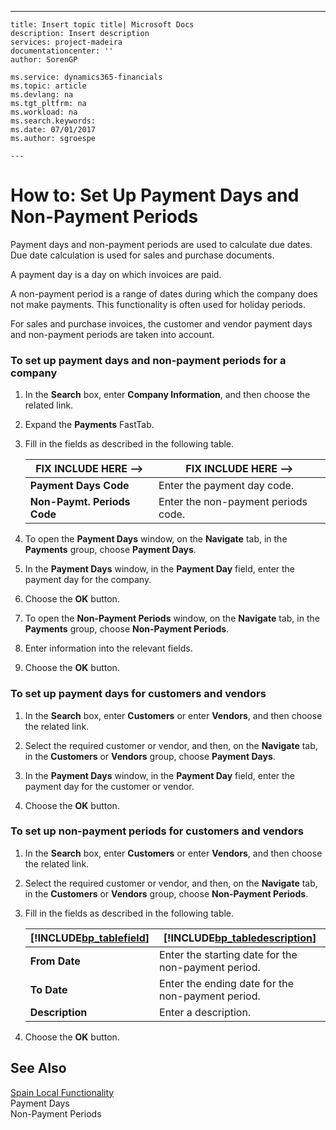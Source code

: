 ---
    title: Insert topic title| Microsoft Docs
    description: Insert description
    services: project-madeira
    documentationcenter: ''
    author: SorenGP

    ms.service: dynamics365-financials
    ms.topic: article
    ms.devlang: na
    ms.tgt_pltfrm: na
    ms.workload: na
    ms.search.keywords:
    ms.date: 07/01/2017
    ms.author: sgroespe

    ---
# How to: Set Up Payment Days and Non-Payment Periods
Payment days and non-payment periods are used to calculate due dates. Due date calculation is used for sales and purchase documents.  
  
 A payment day is a day on which invoices are paid.  
  
 A non-payment period is a range of dates during which the company does not make payments. This functionality is often used for holiday periods.  
  
 For sales and purchase invoices, the customer and vendor payment days and non-payment periods are taken into account.  
  
### To set up payment days and non-payment periods for a company  
  
1.  In the **Search** box, enter **Company Information**, and then choose the related link.  
  
2.  Expand the **Payments** FastTab.  
  
3.  Fill in the fields as described in the following table.  
  
    |FIX INCLUDE HERE<!--FIX INCLUDE HERE<!--[!INCLUDE[bp_tablefield](../../ApplicationDesign/includes/bp_tablefield_md.md)] --> -->|FIX INCLUDE HERE<!--FIX INCLUDE HERE<!--[!INCLUDE[bp_tabledescription](../../ApplicationDesign/includes/bp_tabledescription_md.md)] --> -->|  
    |---------------------------------|---------------------------------------|  
    |**Payment Days Code**|Enter the payment day code.|  
    |**Non-Paymt. Periods Code**|Enter the non-payment periods code.|  
  
4.  To open the **Payment Days** window, on the **Navigate** tab, in the **Payments** group, choose **Payment Days**.  
  
5.  In the **Payment Days** window, in the **Payment Day** field, enter the payment day for the company.  
  
6.  Choose the **OK** button.  
  
7.  To open the **Non-Payment Periods** window, on the **Navigate** tab, in the **Payments** group, choose **Non-Payment Periods**.  
  
8.  Enter information into the relevant fields.  
  
9. Choose the **OK** button.  
  
### To set up payment days for customers and vendors  
  
1.  In the **Search** box, enter **Customers** or enter **Vendors**, and then choose the related link.  
  
2.  Select the required customer or vendor, and then, on the **Navigate** tab, in the **Customers** or **Vendors** group, choose **Payment Days**.  
  
3.  In the **Payment Days** window, in the **Payment Day** field, enter the payment day for the customer or vendor.  
  
4.  Choose the **OK** button.  
  
### To set up non-payment periods for customers and vendors  
  
1.  In the **Search** box, enter **Customers** or enter **Vendors**, and then choose the related link.  
  
2.  Select the required customer or vendor, and then, on the **Navigate** tab, in the **Customers** or **Vendors** group, choose **Non-Payment Periods**.  
  
3.  Fill in the fields as described in the following table.  
  
    |[!INCLUDE[bp_tablefield](../../ApplicationDesign/includes/bp_tablefield_md.md)]|[!INCLUDE[bp_tabledescription](../../ApplicationDesign/includes/bp_tabledescription_md.md)]|  
    |---------------------------------|---------------------------------------|  
    |**From Date**|Enter the starting date for the non-payment period.|  
    |**To Date**|Enter the ending date for the non-payment period.|  
    |**Description**|Enter a description.|  
  
4.  Choose the **OK** button.  
  
## See Also  
 [Spain Local Functionality](../../LocalFunctionalityForMicrosoftDynamicsNav2016/Spain/spain-local-functionality.md)   
 Payment Days   
 Non-Payment Periods